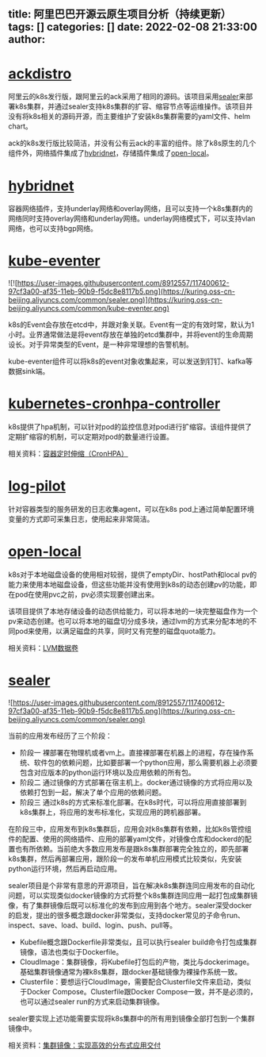 title: 阿里巴巴开源云原生项目分析（持续更新）
tags: []
categories: []
date: 2022-02-08 21:33:00
author:
---
# [ackdistro](https://github.com/AliyunContainerService/ackdistro)

阿里云的k8s发行版，跟阿里云的ack采用了相同的源码。该项目采用[sealer](#sealer)来部署k8s集群，并通过sealer支持k8s集群的扩容、缩容节点等运维操作。该项目并没有将k8s相关的源码开源，而主要维护了安装k8s集群需要的yaml文件、helm chart。

ack的k8s发行版比较简洁，并没有公有云ack的丰富的组件。除了k8s原生的几个组件外，网络插件集成了[hybridnet](#hybridnet)，存储插件集成了[open-local](#open-local)。

# [hybridnet](https://github.com/alibaba/hybridnet)

容器网络插件，支持underlay网络和overlay网络，且可以支持一个k8s集群内的网络同时支持overlay网络和underlay网络。underlay网络模式下，可以支持vlan网络，也可以支持bgp网络。


# [kube-eventer](https://github.com/AliyunContainerService/kube-eventer)

![![https://user-images.githubusercontent.com/8912557/117400612-97cf3a00-af35-11eb-90b9-f5dc8e8117b5.png](https://kuring.oss-cn-beijing.aliyuncs.com/common/sealer.png)](https://kuring.oss-cn-beijing.aliyuncs.com/common/kube-eventer.png)

k8s的Event会存放在etcd中，并跟对象关联。Event有一定的有效时常，默认为1小时。业界通常做法是将event存放在单独的etcd集群中，并将event的生命周期设长。对于异常类型的Event，是一种非常理想的告警机制。

kube-eventer组件可以将k8s的event对象收集起来，可以发送到钉钉、kafka等数据sink端。

# [kubernetes-cronhpa-controller](https://github.com/AliyunContainerService/kubernetes-cronhpa-controller)

k8s提供了hpa机制，可以针对pod的监控信息对pod进行扩缩容。该组件提供了定期扩缩容的机制，可以定期对pod的数量进行设置。

相关资料：[容器定时伸缩（CronHPA）](https://help.aliyun.com/document_detail/151557.htm?spm=a2c4g.11186623.0.0.48b151bb3ZWte9#task-2391975)

# [log-pilot](https://github.com/AliyunContainerService/log-pilot)

针对容器类型的服务研发的日志收集agent，可以在k8s pod上通过简单配置环境变量的方式即可采集日志，使用起来非常简洁。

# [open-local](https://github.com/alibaba/open-local)
k8s对于本地磁盘设备的使用相对较弱，提供了emptyDir、hostPath和local pv的能力来使用本地磁盘设备，但这些功能并没有使用到k8s的动态创建pv的功能，即在pod在使用pvc之前，pv必须实现要创建出来。

该项目提供了本地存储设备的动态供给能力，可以将本地的一块完整磁盘作为一个pv来动态创建。也可以将本地的磁盘切分成多块，通过lvm的方式来分配本地的不同pod来使用，以满足磁盘的共享，同时又有完整的磁盘quota能力。

相关资料：[LVM数据卷](https://help.aliyun.com/document_detail/178476.html)


# [sealer](https://github.com/alibaba/sealer)

![https://user-images.githubusercontent.com/8912557/117400612-97cf3a00-af35-11eb-90b9-f5dc8e8117b5.png](https://kuring.oss-cn-beijing.aliyuncs.com/common/sealer.png)

当前的应用发布经历了三个阶段：
- 阶段一 裸部署在物理机或者vm上。直接裸部署在机器上的进程，存在操作系统、软件包的依赖问题，比如要部署一个python应用，那么需要机器上必须要包含对应版本的python运行环境以及应用依赖的所有包。
- 阶段二 通过镜像的方式部署在宿主机上。docker通过镜像的方式将应用以及依赖打包到一起，解决了单个应用的依赖问题。
- 阶段三 通过k8s的方式来标准化部署。在k8s时代，可以将应用直接部署到k8s集群上，将应用的发布标准化，实现应用的跨机器部署。

在阶段三中，应用发布到k8s集群后，应用会对k8s集群有依赖，比如k8s管控组件的配置、使用的网络插件、应用的部署yaml文件，对镜像仓库和dockerd的配置也有所依赖。当前绝大多数应用发布是跟k8s集群部署完全独立的，即先部署k8s集群，然后再部署应用，跟阶段一的发布单机应用模式比较类似，先安装python运行环境，然后再启动应用。

sealer项目是个非常有意思的开源项目，旨在解决k8s集群连同应用发布的自动化问题，可以实现类似docker镜像的方式将整个k8s集群连同应用一起打包成集群镜像，有了集群镜像后既可以标准化的发布到应用到各个地方。sealer深受docker的启发，提出的很多概念跟docker非常类似，支持docker常见的子命令run、inspect、save、load、build、login、push、pull等。

- Kubefile概念跟Dockerfile非常类似，且可以执行sealer build命令打包成集群镜像，语法也类似于Dockerfile。
- CloudImage：集群镜像，将Kubefile打包后的产物，类比与dockerimage。基础集群镜像通常为裸k8s集群，跟docker基础镜像为裸操作系统一致。
- Clusterfile：要想运行CloudImage，需要配合Clusterfile文件来启动，类似于Docker Compose。Clusterfile跟Docker Compose一致，并不是必须的，也可以通过sealer run的方式来启动集群镜像。

sealer要实现上述功能需要实现将k8s集群中的所有用到镜像全部打包到一个集群镜像中。

相关资料：[集群镜像：实现高效的分布式应用交付](https://mp.weixin.qq.com/s/0SBslzaMWtqn9H8Q57urNA)